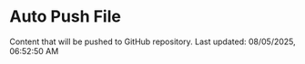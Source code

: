 # Auto Push File

Content that will be pushed to GitHub repository.
Last updated: 08/05/2025, 06:52:50 AM